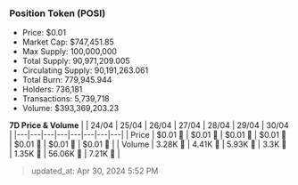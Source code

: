 
  ### Position Token (POSI)
  - Price: $0.01
  - Market Cap: $747,451.85
  - Max Supply: 100,000,000
  - Total Supply: 90,971,209.005
  - Circulating Supply: 90,191,263.061
  - Total Burn: 779,945.944
  - Holders: 736,181
  - Transactions: 5,739,718
  - Volume: $393,369,203.23

  **7D Price & Volume**
  | | 24&#x2F;04 | 25&#x2F;04 | 26&#x2F;04 | 27&#x2F;04 | 28&#x2F;04 | 29&#x2F;04 | 30&#x2F;04 |
  |---|---|---|---|---|---|---|---|
  | Price | $0.01 🔻 | $0.01 🔻 | $0.01 🔻 | $0.01 🔻 | $0.01 🚀 | $0.01 🔻 | $0.01 🔻 |
  | Volume | 3.28K 🚀 | 4.41K 🚀 | 5.93K 🚀 | 3.3K 🔻 | 1.35K 🔻 | 56.06K 🚀 | 7.21K 🔻 |

  > updated_at: Apr 30, 2024 5:52 PM
